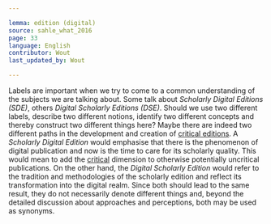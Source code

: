 ```yaml
---

lemma: edition (digital)
source: sahle_what_2016
page: 33
language: English
contributor: Wout
last_updated_by: Wout

---
```


Labels are important when we try to come to a common understanding of the subjects we are talking about. Some talk about _Scholarly Digital Editions (SDE)_, others _Digital Scholarly Editions (DSE)_. Should we use two different labels, describe two different notions, identify two different concepts and thereby construct two different things here? Maybe there are indeed two different paths in the development and creation of [critical editions](editionCritical.html). A _Scholarly Digital Edition_ would emphasise that there is the phenomenon of digital publication and now is the time to care for its scholarly quality. This would mean to add the [critical](critical.html) dimension to otherwise potentially uncritical publications. On the other hand, the _Digital Scholarly Edition_ would refer to the tradition and methodologies of the scholarly edition and reflect its transformation into the digital realm. Since both should lead to the same result, they do not necessarily denote different things and, beyond the detailed discussion about approaches and perceptions, both may be used as synonyms.
